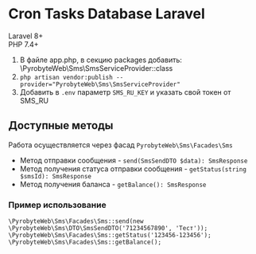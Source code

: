 # Cron Tasks Database Laravel
Laravel 8+  
PHP 7.4+  

1. В файле app.php, в секцию packages добавить:
   \PyrobyteWeb\Sms\SmsServiceProvider::class
2. ``php artisan vendor:publish --provider="PyrobyteWeb\Sms\SmsServiceProvider"``
3. Добавить в ``.env`` параметр ``SMS_RU_KEY`` и указать свой токен от SMS_RU

## Доступные методы  
Работа осуществляется через фасад ``PyrobyteWeb\Sms\Facades\Sms``  
 - Метод отправки сообщения - ``send(SmsSendDTO $data): SmsResponse``
 - Метод получения статуса отправки сообщения - ``getStatus(string $smsId): SmsResponse`` 
 - Метод получения баланса - ``getBalance(): SmsResponse``  

### Пример использование
`````
\PyrobyteWeb\Sms\Facades\Sms::send(new \PyrobyteWeb\Sms\DTO\SmsSendDTO('71234567890', 'Тест'));  
\PyrobyteWeb\Sms\Facades\Sms::getStatus('123456-123456');  
\PyrobyteWeb\Sms\Facades\Sms::getBalance();  
`````
